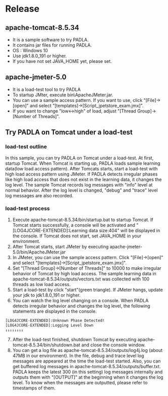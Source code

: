 # Release
## apache-tomcat-8.5.34
* It is a sample software to try PADLA.
* It contains jar files for running PADLA.
* OS : Windows 10
* Use jdk1.8.0_191 or higher. 
* If you have not set JAVA_HOME yet, please set.

## apache-jmeter-5.0
* It is a load-test tool to try PADLA
* To startup JMter, execute bin\ApacheJMeter.jar.
* You can use a sample access pattern. If you want to use, click "[File]->[open]" and select "[templates]->[Script_jpetstore_exam.jmx]".
* If you want to change "low<->high" of load, adjust "[Thread Group]->[Number of Threads]".

## Try PADLA on Tomcat under a load-test
### load-test outline
In this sample, you can try PADLA on Tomcat under a load-test. At first, startup Tomcat. When Tomcat is starting up, PADLA loads sample learning data(low load access pattern). After Tomcats starts, start a load-test with high load access pattern using JMeter. If PADLA detects irregular phases like high load access that does not exist in the learning data, it changes the log level. The sample Tomcat records log messages with "info" level at normal behavior. After the log level is changed, "debug" and "trace" level log messages are also recorded.

### load-test process
1. Execute apache-tomcat-8.5.34/bin/startup.bat to startup Tomcat. If Tomcat starts successfully, a console will be activated and "[LOG4JCORE-EXTENDED]:Learning data size:404" will be displayed in the console. If Tomcat does not start, set JAVA_HOME in your environment.
2. After Tomcat starts, start JMeter by executing apache-jmeter-5.0/bin/ApacheJMeter.jar
3. In JMeter, you can use the sample access pattern. Click "[File]->[open]" and select "[templates]->[Script_jpetstore_exam.jmx]".
4. Set "[Thread Group]->[Number of Threads]" to 10000 to make irregular behavior of Tomcat by high load access. The sample learning data in apache-tomcat-8.5.34/outputs/vectors.txt was collected with 100 threads as low load access.
5. Start a load-test by click "start"(green triangle). If JMeter hangs, update your jdk to jdk1.8.0_191 or higher.
6. You can watch the log level changing on a console. When PADLA detects irregular behavior and changes the log level, the following statements are displayed in the console.
```sh
[LOG4JCORE-EXTENDED]:Unknown Phase Detected!
[LOG4JCORE-EXTENDED]:Logging Level Down
↓↓↓↓↓↓↓↓
```

7. After the load-test finished, shutdown Tomcat by executing apache-tomcat-8.5.34/bin/shutdown.bat and close the console window.
8. You can get a log file as apache-tomcat-8.5.34/outputs/log4j.log (about 47MB in our environment). In the file, debug and trace level log messages are appeared at the time the load-test started. Also, you can get buffered log messages in apache-tomcat-8.5.34/outputs/buffer.txt. PADLA keeps the latest 300 (in this setting) log messages internally and outputs them with "[OUTPUT]" at the beginning when it changes the log level. To know when the messages are outputted, please refer to timestamps of them.
